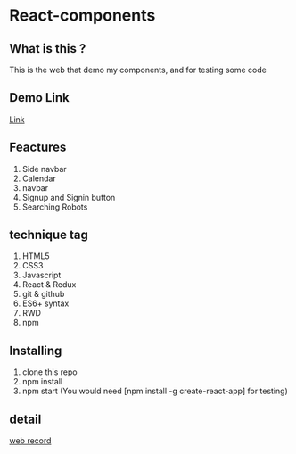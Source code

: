 # React-components
## What is this ? 
This is the web that demo my components, and for testing some code

## Demo Link
[Link](https://chinchedemo.herokuapp.com/)

## Feactures
1. Side navbar 
2. Calendar
3. navbar
4. Signup and Signin button
5. Searching Robots

## technique tag 
1. HTML5
2. CSS3
3. Javascript
4. React & Redux
5. git & github
6. ES6+ syntax
7. RWD
8. npm

## Installing
1. clone this repo
2. npm install
3. npm start (You would need [npm install -g create-react-app] for testing)

## detail
[web record](https://hackmd.io/avs1R8ULStOlw4pTiNUZRg?both)
